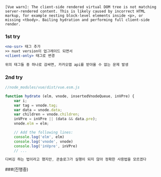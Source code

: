 `[Vue warn]: The client-side rendered virtual DOM tree is not matching server-rendered content. This is likely caused by incorrect HTML markup, for example nesting block-level elements inside <p>, or missing <tbody>. Bailing hydration and performing full client-side render.`

### 1st try

```jsx
<no-ssr> 태그 추가
>> nuxt version이 업그레이드 되면서
<client-only> 태그로 변경

위의 태그들 중 하나로 감싸면, 카카오맵 api를 받아올 수 없는 문제 발생
```

### 2nd try

```jsx
//node_modules/vue/dist/vue.esm.js

function hydrate (elm, vnode, insertedVnodeQueue, inVPre) {
    var i;
    var tag = vnode.tag;
    var data = vnode.data;
    var children = vnode.children;
    inVPre = inVPre || (data && data.pre);
    vnode.elm = elm;

    // Add the following lines:
    console.log('elm', elm)
    console.log('vnode', vnode)
    console.log('inVpre', inVPre)
    // ...

디버깅 하는 법이라고 했지만, 콘솔로그가 실행이 되지 않아 정확한 사용법을 모르겠다
```

###(진행중)
